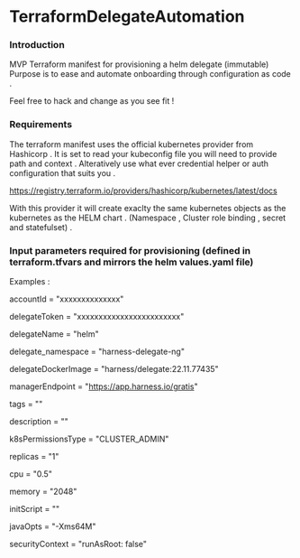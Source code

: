 # TerraformDelegateAutomation

### Introduction 
MVP Terraform manifest for provisioning a helm delegate (immutable)
Purpose is to ease and automate onboarding through configuration as code .

Feel free to hack and change as you see fit !


### Requirements 

The terraform manifest uses the official kubernetes provider from Hashicorp . It is set to read your kubeconfig file 
you will need to provide path and context . Alteratively use what ever credential helper or auth configuration that suits you .

https://registry.terraform.io/providers/hashicorp/kubernetes/latest/docs

With this provider it will create exaclty the same kubernetes objects as the kubernetes as the HELM chart .
(Namespace , Cluster role binding , secret and statefulset) .


### Input parameters required for provisioning (defined in terraform.tfvars and mirrors the helm values.yaml file)

Examples : 

accountId = "xxxxxxxxxxxxxx"

delegateToken = "xxxxxxxxxxxxxxxxxxxxxxxx"

delegateName = "helm"

delegate_namespace = "harness-delegate-ng"

delegateDockerImage = "harness/delegate:22.11.77435"

managerEndpoint = "https://app.harness.io/gratis"

tags = ""

description = ""

k8sPermissionsType = "CLUSTER_ADMIN"

replicas = "1"

cpu = "0.5"

memory = "2048" 

initScript = ""

javaOpts = "-Xms64M"

securityContext = "runAsRoot: false"

